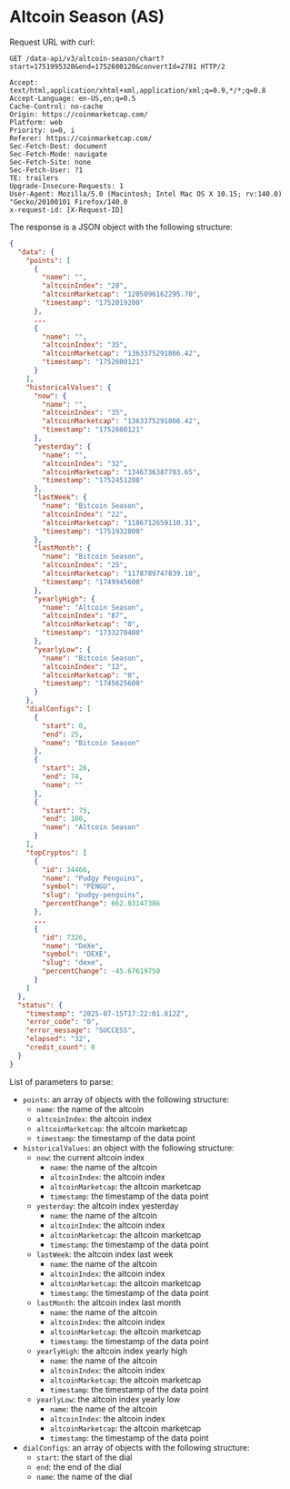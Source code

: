 # Altcoin Season (AS)

Request URL with curl:

```text
GET /data-api/v3/altcoin-season/chart?start=1751995320&end=1752600120&convertId=2781 HTTP/2

Accept: text/html,application/xhtml+xml,application/xml;q=0.9,*/*;q=0.8
Accept-Language: en-US,en;q=0.5
Cache-Control: no-cache
Origin: https://coinmarketcap.com/
Platform: web
Priority: u=0, i
Referer: https://coinmarketcap.com/
Sec-Fetch-Dest: document
Sec-Fetch-Mode: navigate
Sec-Fetch-Site: none
Sec-Fetch-User: ?1
TE: trailers
Upgrade-Insecure-Requests: 1
User-Agent: Mozilla/5.0 (Macintosh; Intel Mac OS X 10.15; rv:140.0) "Gecko/20100101 Firefox/140.0
x-request-id: [X-Request-ID]
```

The response is a JSON object with the following structure:

```json
{
  "data": {
    "points": [
      {
        "name": "",
        "altcoinIndex": "28",
        "altcoinMarketcap": "1205096162295.70",
        "timestamp": "1752019200"
      },
      ...
      {
        "name": "",
        "altcoinIndex": "35",
        "altcoinMarketcap": "1363375291866.42",
        "timestamp": "1752600121"
      }
    ],
    "historicalValues": {
      "now": {
        "name": "",
        "altcoinIndex": "35",
        "altcoinMarketcap": "1363375291866.42",
        "timestamp": "1752600121"
      },
      "yesterday": {
        "name": "",
        "altcoinIndex": "32",
        "altcoinMarketcap": "1346736387703.65",
        "timestamp": "1752451200"
      },
      "lastWeek": {
        "name": "Bitcoin Season",
        "altcoinIndex": "22",
        "altcoinMarketcap": "1186712659110.31",
        "timestamp": "1751932800"
      },
      "lastMonth": {
        "name": "Bitcoin Season",
        "altcoinIndex": "25",
        "altcoinMarketcap": "1178789747839.10",
        "timestamp": "1749945600"
      },
      "yearlyHigh": {
        "name": "Altcoin Season",
        "altcoinIndex": "87",
        "altcoinMarketcap": "0",
        "timestamp": "1733270400"
      },
      "yearlyLow": {
        "name": "Bitcoin Season",
        "altcoinIndex": "12",
        "altcoinMarketcap": "0",
        "timestamp": "1745625600"
      }
    },
    "dialConfigs": [
      {
        "start": 0,
        "end": 25,
        "name": "Bitcoin Season"
      },
      {
        "start": 26,
        "end": 74,
        "name": ""
      },
      {
        "start": 75,
        "end": 100,
        "name": "Altcoin Season"
      }
    ],
    "topCryptos": [
      {
        "id": 34466,
        "name": "Pudgy Penguins",
        "symbol": "PENGU",
        "slug": "pudgy-penguins",
        "percentChange": 662.83147386
      },
      ...
      {
        "id": 7326,
        "name": "DeXe",
        "symbol": "DEXE",
        "slug": "dexe",
        "percentChange": -45.67619750
      }
    ]
  },
  "status": {
    "timestamp": "2025-07-15T17:22:01.812Z",
    "error_code": "0",
    "error_message": "SUCCESS",
    "elapsed": "32",
    "credit_count": 0
  }
}
```

List of parameters to parse:

- `points`: an array of objects with the following structure:
    - `name`: the name of the altcoin
    - `altcoinIndex`: the altcoin index
    - `altcoinMarketcap`: the altcoin marketcap
    - `timestamp`: the timestamp of the data point
- `historicalValues`: an object with the following structure:
    - `now`: the current altcoin index
        - `name`: the name of the altcoin
        - `altcoinIndex`: the altcoin index
        - `altcoinMarketcap`: the altcoin marketcap
        - `timestamp`: the timestamp of the data point
    - `yesterday`: the altcoin index yesterday
        - `name`: the name of the altcoin
        - `altcoinIndex`: the altcoin index
        - `altcoinMarketcap`: the altcoin marketcap
        - `timestamp`: the timestamp of the data point
    - `lastWeek`: the altcoin index last week
        - `name`: the name of the altcoin
        - `altcoinIndex`: the altcoin index
        - `altcoinMarketcap`: the altcoin marketcap
        - `timestamp`: the timestamp of the data point
    - `lastMonth`: the altcoin index last month
        - `name`: the name of the altcoin
        - `altcoinIndex`: the altcoin index
        - `altcoinMarketcap`: the altcoin marketcap
        - `timestamp`: the timestamp of the data point
    - `yearlyHigh`: the altcoin index yearly high
        - `name`: the name of the altcoin
        - `altcoinIndex`: the altcoin index
        - `altcoinMarketcap`: the altcoin marketcap
        - `timestamp`: the timestamp of the data point
    - `yearlyLow`: the altcoin index yearly low
        - `name`: the name of the altcoin
        - `altcoinIndex`: the altcoin index
        - `altcoinMarketcap`: the altcoin marketcap
        - `timestamp`: the timestamp of the data point
- `dialConfigs`: an array of objects with the following structure:
    - `start`: the start of the dial
    - `end`: the end of the dial
    - `name`: the name of the dial